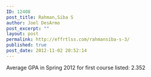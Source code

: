 ```yaml
---
ID: 12408
post_title: Rahman,Siba S
author: Joel DesArmo
post_excerpt: ""
layout: post
permalink: http://effrtlss.com/rahmansiba-s-3/
published: true
post_date: 2012-11-02 20:52:14
---
```

<p>Average GPA in Spring 2012 for first course listed: 2.352</p>